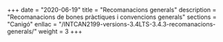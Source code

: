 +++
date        = "2020-06-19"
title       = "Recomanacions generals"
description = "Recomanacions de bones pràctiques i convencions generals"
sections    = "Canigó"
enllac		= "/INTCAN2199-versions-3.4LTS-3.4.3-recomanacions-generals/"
weight		= 3
+++
